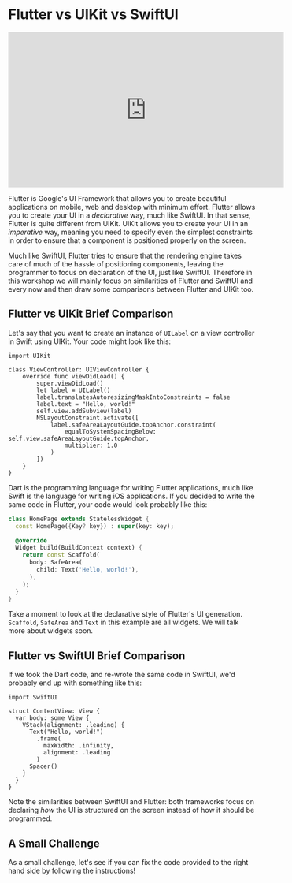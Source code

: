 # Flutter vs UIKit vs SwiftUI

<iframe width="560" height="315" src="https://www.youtube.com/embed/v-KV2N-UUts" title="YouTube video player" frameborder="0" allow="accelerometer; autoplay; clipboard-write; encrypted-media; gyroscope; picture-in-picture" allowfullscreen></iframe>

Flutter is Google's UI Framework that allows you to create beautiful applications on mobile, web and desktop with minimum effort. Flutter allows you to create your UI in a *declarative* way, much like SwiftUI. In that sense, Flutter is quite different from UIKit. UIKit allows you to create your UI in an *imperative* way, meaning you need to specify even the simplest constraints in order to ensure that a component is positioned properly on the screen. 

Much like SwiftUI, Flutter tries to ensure that the rendering engine takes care of much of the hassle of positioning components, leaving the programmer to focus on declaration of the UI, just like SwiftUI. Therefore in this workshop we will mainly focus on similarities of Flutter and SwiftUI and every now and then draw some comparisons between Flutter and UIKit too.

## Flutter vs UIKit Brief Comparison

Let's say that you want to create an instance of `UILabel` on a view controller in Swift using UIKit. Your code might look like this:

```
import UIKit

class ViewController: UIViewController {
    override func viewDidLoad() {
        super.viewDidLoad()
        let label = UILabel()
        label.translatesAutoresizingMaskIntoConstraints = false
        label.text = "Hello, world!"
        self.view.addSubview(label)
        NSLayoutConstraint.activate([
            label.safeAreaLayoutGuide.topAnchor.constraint(
                equalToSystemSpacingBelow: self.view.safeAreaLayoutGuide.topAnchor,
                multiplier: 1.0
            )
        ])
    }
}
```

Dart is the programming language for writing Flutter applications, much like Swift is the language for writing iOS applications. If you decided to write the same code in Flutter, your code would look probably like this:

```dart
class HomePage extends StatelessWidget {
  const HomePage({Key? key}) : super(key: key);

  @override
  Widget build(BuildContext context) {
    return const Scaffold(
      body: SafeArea(
        child: Text('Hello, world!'),
      ),
    );
  }
}
```

Take a moment to look at the declarative style of Flutter's UI generation. `Scaffold`, `SafeArea` and `Text` in this example are all widgets. We will talk more about widgets soon.

## Flutter vs SwiftUI Brief Comparison

If we took the Dart code, and re-wrote the same code in SwiftUI, we'd probably end up with something like this:

```
import SwiftUI

struct ContentView: View {
  var body: some View {
    VStack(alignment: .leading) {
      Text("Hello, world!")
        .frame(
          maxWidth: .infinity,
          alignment: .leading
        )
      Spacer()
    }
  }
}
```

Note the similarities between SwiftUI and Flutter: both frameworks focus on declaring *how* the UI is structured on the screen instead of how it should be programmed.

## A Small Challenge

As a small challenge, let's see if you can fix the code provided to the right hand side by following the instructions!